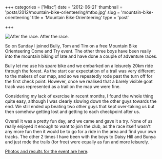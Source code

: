 +++
categories = ['Misc']
date = '2012-06-21'
thumbnail = 'posts/2012/mountain-bike-orienteering/mtbo.jpg'
slug = 'mountain-bike-orienteering'
title = 'Mountain Bike Orienteering'
type = 'post'

+++

![After the race.](mtbo.jpg) After the race.

So on Sunday I joined Bully, Tom and Tim on a free Mountain Bike Orienteering Come and Try event. The other three boys have been really into the mountain biking of late and have done a couple of adventure races.

Bully let me use his spare bike and we embarked on a leisurely 20km ride through the forest. As the start our expectation of a trail was very different to the makers of our map, and so we repeatedly rode past the turn off for the first check point. However, once we realised that a barely visible goat track was represented as a trail on the map we were fine.

Considering my lack of exercise in recent months, I found the whole thing quite easy, although I was clearly slowing down the other guys towards the end. We still ended up beating two other guys that kept over-taking us but then somehow getting lost and getting to each checkpoint after us.

Overall it was a pretty fun day, and we came and gave it a try. None of us really enjoyed it enough to want to join the club, as the race itself wasn't any more fun then it would be to go for a ride in the area and find your own tracks. The other 2 times I have been with the boys to Daisy Hill and Bunya and just rode the trails (for free) were equally as fun and more leisurely.

[Photos and results for the event are here](http://www.sunshineorienteers.com.au/results).